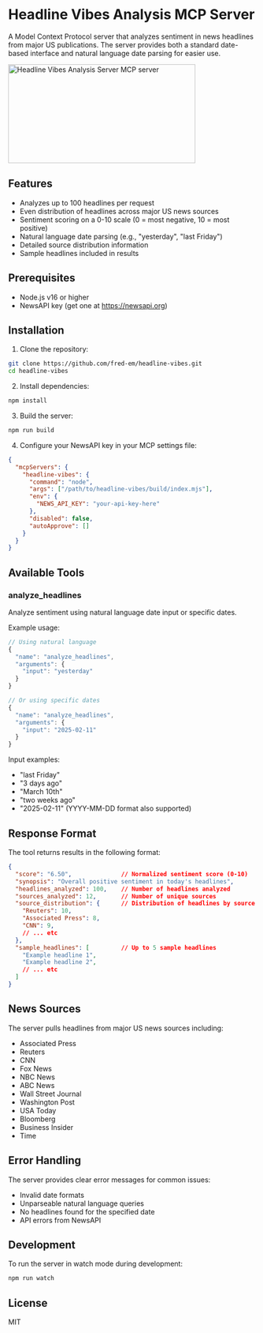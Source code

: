 # Headline Vibes Analysis MCP Server

A Model Context Protocol server that analyzes sentiment in news headlines from major US publications. The server provides both a standard date-based interface and natural language date parsing for easier use.

<a href="https://glama.ai/mcp/servers/jkojbe4jve"><img width="380" height="200" src="https://glama.ai/mcp/servers/jkojbe4jve/badge" alt="Headline Vibes Analysis Server MCP server" /></a>

## Features

- Analyzes up to 100 headlines per request
- Even distribution of headlines across major US news sources
- Sentiment scoring on a 0-10 scale (0 = most negative, 10 = most positive)
- Natural language date parsing (e.g., "yesterday", "last Friday")
- Detailed source distribution information
- Sample headlines included in results

## Prerequisites

- Node.js v16 or higher
- NewsAPI key (get one at https://newsapi.org)

## Installation

1. Clone the repository:
```bash
git clone https://github.com/fred-em/headline-vibes.git
cd headline-vibes
```

2. Install dependencies:
```bash
npm install
```

3. Build the server:
```bash
npm run build
```

4. Configure your NewsAPI key in your MCP settings file:
```json
{
  "mcpServers": {
    "headline-vibes": {
      "command": "node",
      "args": ["/path/to/headline-vibes/build/index.mjs"],
      "env": {
        "NEWS_API_KEY": "your-api-key-here"
      },
      "disabled": false,
      "autoApprove": []
    }
  }
}
```

## Available Tools

### analyze_headlines
Analyze sentiment using natural language date input or specific dates.

Example usage:
```typescript
// Using natural language
{
  "name": "analyze_headlines",
  "arguments": {
    "input": "yesterday"
  }
}

// Or using specific dates
{
  "name": "analyze_headlines",
  "arguments": {
    "input": "2025-02-11"
  }
}
```

Input examples:
- "last Friday"
- "3 days ago"
- "March 10th"
- "two weeks ago"
- "2025-02-11" (YYYY-MM-DD format also supported)

## Response Format

The tool returns results in the following format:
```json
{
  "score": "6.50",              // Normalized sentiment score (0-10)
  "synopsis": "Overall positive sentiment in today's headlines",
  "headlines_analyzed": 100,    // Number of headlines analyzed
  "sources_analyzed": 12,       // Number of unique sources
  "source_distribution": {      // Distribution of headlines by source
    "Reuters": 10,
    "Associated Press": 8,
    "CNN": 9,
    // ... etc
  },
  "sample_headlines": [         // Up to 5 sample headlines
    "Example headline 1",
    "Example headline 2",
    // ... etc
  ]
}
```

## News Sources

The server pulls headlines from major US news sources including:
- Associated Press
- Reuters
- CNN
- Fox News
- NBC News
- ABC News
- Wall Street Journal
- Washington Post
- USA Today
- Bloomberg
- Business Insider
- Time

## Error Handling

The server provides clear error messages for common issues:
- Invalid date formats
- Unparseable natural language queries
- No headlines found for the specified date
- API errors from NewsAPI

## Development

To run the server in watch mode during development:
```bash
npm run watch
```

## License

MIT
